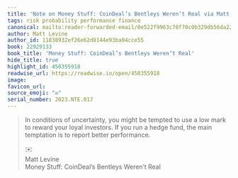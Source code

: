 ```yaml
---
title: 'Note on Money Stuff: CoinDeal’s Bentleys Weren’t Real via Matt Levine'
tags: risk probability performance finance
canonical: mailto:reader-forwarded-email/0e522f9963c78f70c0b329db56da22c2
author: Matt Levine
author_id: 11838932ef26e62d8144e93ba04cce55
book: 22929133
book_title: 'Money Stuff: CoinDeal’s Bentleys Weren’t Real'
hide_title: true
highlight_id: 450355918
readwise_url: https://readwise.io/open/450355918
image:
favicon_url:
source_emoji: "✉️"
serial_number: 2023.NTE.017
---
```

> In conditions of uncertainty, you might be tempted to use a low mark to reward your loyal investors. If you run a hedge fund, the main temptation is to report better performance.
> <div class="quoteback-footer"><div class="quoteback-avatar"><span class="mini-emoji"> ✉️</span></div><div class="quoteback-metadata"><div class="metadata-inner"><span style="display:none">FROM:</span><div aria-label="Matt Levine" class="quoteback-author"> Matt Levine</div><div aria-label="Money Stuff: CoinDeal’s Bentleys Weren’t Real" class="quoteback-title"> Money Stuff: CoinDeal’s Bentleys Weren’t Real</div></div></div></div>
